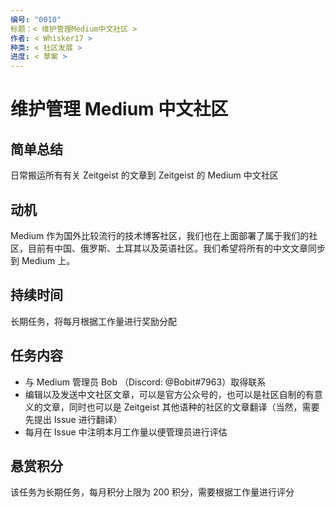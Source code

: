 ```yaml
---
编号: "0010"
标题：< 维护管理Medium中文社区 >
作者: < Whisker17 >
种类: < 社区发展 >
进度: < 草案 >
---
```


# 维护管理 Medium 中文社区

## 简单总结

日常搬运所有有关 Zeitgeist 的文章到 Zeitgeist 的 Medium 中文社区

## 动机

Medium 作为国外比较流行的技术博客社区，我们也在上面部署了属于我们的社区，目前有中国、俄罗斯、土耳其以及英语社区。我们希望将所有的中文文章同步到 Medium 上。

## 持续时间

长期任务，将每月根据工作量进行奖励分配

## 任务内容

- 与 Medium 管理员 Bob （Discord: @Bobit#7963）取得联系
- 编辑以及发送中文社区文章，可以是官方公众号的，也可以是社区自制的有意义的文章，同时也可以是 Zeitgeist 其他语种的社区的文章翻译（当然，需要先提出 Issue 进行翻译）
- 每月在 Issue 中注明本月工作量以便管理员进行评估

## 悬赏积分

该任务为长期任务，每月积分上限为 200 积分，需要根据工作量进行评分

